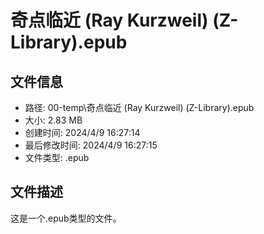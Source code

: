 ﻿# 奇点临近 (Ray Kurzweil) (Z-Library).epub

## 文件信息
- 路径: 00-temp\奇点临近 (Ray Kurzweil) (Z-Library).epub
- 大小: 2.83 MB
- 创建时间: 2024/4/9 16:27:14
- 最后修改时间: 2024/4/9 16:27:15
- 文件类型: .epub

## 文件描述
这是一个.epub类型的文件。

